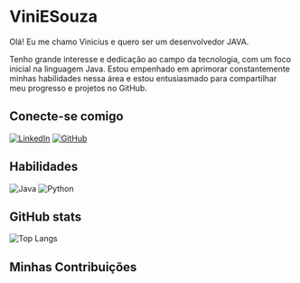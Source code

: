 # ViniESouza
Olá! Eu me chamo Vinicius e quero ser um desenvolvedor JAVA.

Tenho grande interesse e dedicação ao campo da tecnologia, com um foco inicial na linguagem Java. Estou empenhado em aprimorar constantemente minhas habilidades nessa área e estou entusiasmado para compartilhar meu progresso e projetos no GitHub.

## Conecte-se comigo
[![LinkedIn](https://img.shields.io/badge/LinkedIn-000?style=for-the-badge&logo=linkedin&logoColor=0E76A8)](www.linkedin.com/in/vinicius-elias-de-souza-595665196)
[![GitHub](https://img.shields.io/badge/GitHub-000?style=for-the-badge&logo=GitHub)](https://www.GitHub.com/SEUUSERNAME/)
## Habilidades
![Java](https://img.shields.io/badge/Java-000?style=for-the-badge&logo=java)
![Python](https://img.shields.io/badge/Python-000?style=for-the-badge&logo=python)

## GitHub stats
![Top Langs](https://github-readme-stats-git-masterrstaa-rickstaa.vercel.app/api/top-langs/?username=SEUUSERNAME&bg_color=000&border_color=30A3DC&title_color=E94D5F&text_color=FFF)
## Minhas Contribuições